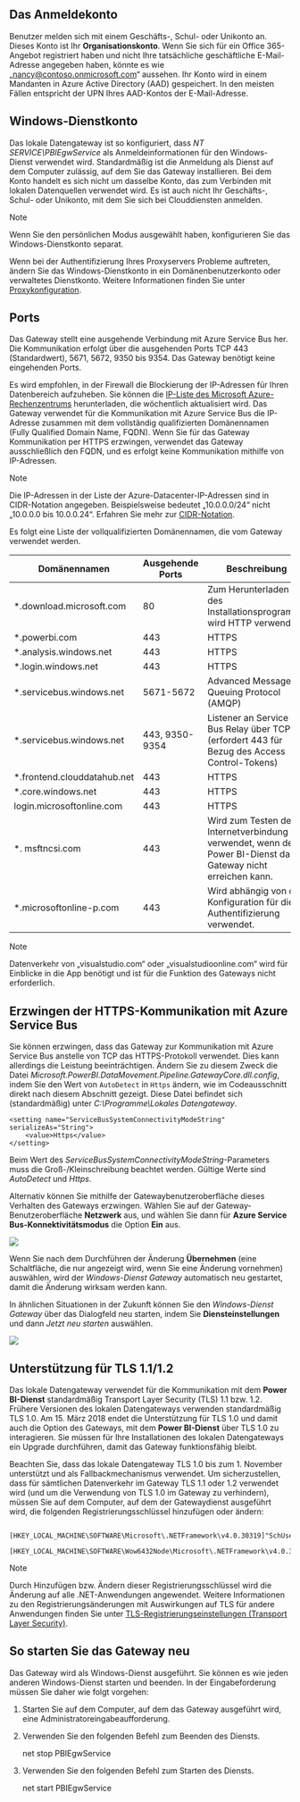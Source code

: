## <a name="sign-in-account"></a>Das Anmeldekonto

Benutzer melden sich mit einem Geschäfts-, Schul- oder Unikonto an. Dieses Konto ist Ihr **Organisationskonto**. Wenn Sie sich für ein Office 365-Angebot registriert haben und nicht Ihre tatsächliche geschäftliche E-Mail-Adresse angegeben haben, könnte es wie „nancy@contoso.onmicrosoft.com“ aussehen. Ihr Konto wird in einem Mandanten in Azure Active Directory (AAD) gespeichert. In den meisten Fällen entspricht der UPN Ihres AAD-Kontos der E-Mail-Adresse.

## <a name="windows-service-account"></a>Windows-Dienstkonto

Das lokale Datengateway ist so konfiguriert, dass *NT SERVICE\PBIEgwService* als Anmeldeinformationen für den Windows-Dienst verwendet wird. Standardmäßig ist die Anmeldung als Dienst auf dem Computer zulässig, auf dem Sie das Gateway installieren. Bei dem Konto handelt es sich nicht um dasselbe Konto, das zum Verbinden mit lokalen Datenquellen verwendet wird. Es ist auch nicht Ihr Geschäfts-, Schul- oder Unikonto, mit dem Sie sich bei Clouddiensten anmelden.

> [!NOTE]
> Wenn Sie den persönlichen Modus ausgewählt haben, konfigurieren Sie das Windows-Dienstkonto separat.

Wenn bei der Authentifizierung Ihres Proxyservers Probleme auftreten, ändern Sie das Windows-Dienstkonto in ein Domänenbenutzerkonto oder verwaltetes Dienstkonto. Weitere Informationen finden Sie unter [Proxykonfiguration](../service-gateway-proxy.md#changing-the-gateway-service-account-to-a-domain-user).

## <a name="ports"></a>Ports

Das Gateway stellt eine ausgehende Verbindung mit Azure Service Bus her. Die Kommunikation erfolgt über die ausgehenden Ports TCP 443 (Standardwert), 5671, 5672, 9350 bis 9354.  Das Gateway benötigt keine eingehenden Ports.

Es wird empfohlen, in der Firewall die Blockierung der IP-Adressen für Ihren Datenbereich aufzuheben. Sie können die [IP-Liste des Microsoft Azure-Rechenzentrums](https://www.microsoft.com/download/details.aspx?id=41653) herunterladen, die wöchentlich aktualisiert wird. Das Gateway verwendet für die Kommunikation mit Azure Service Bus die IP-Adresse zusammen mit dem vollständig qualifizierten Domänennamen (Fully Qualified Domain Name, FQDN). Wenn Sie für das Gateway Kommunikation per HTTPS erzwingen, verwendet das Gateway ausschließlich den FQDN, und es erfolgt keine Kommunikation mithilfe von IP-Adressen.

> [!NOTE]
> Die IP-Adressen in der Liste der Azure-Datacenter-IP-Adressen sind in CIDR-Notation angegeben. Beispielsweise bedeutet „10.0.0.0/24“ nicht „10.0.0.0 bis 10.0.0.24“. Erfahren Sie mehr zur [CIDR-Notation](http://whatismyipaddress.com/cidr).

Es folgt eine Liste der vollqualifizierten Domänennamen, die vom Gateway verwendet werden.

| Domänennamen | Ausgehende Ports | Beschreibung |
| --- | --- | --- |
| *.download.microsoft.com |80 |Zum Herunterladen des Installationsprogramms wird HTTP verwendet. |
| *.powerbi.com |443 |HTTPS |
| *.analysis.windows.net |443 |HTTPS |
| *.login.windows.net |443 |HTTPS |
| *.servicebus.windows.net |5671-5672 |Advanced Message Queuing Protocol (AMQP) |
| *.servicebus.windows.net |443, 9350-9354 |Listener an Service Bus Relay über TCP (erfordert 443 für Bezug des Access Control-Tokens) |
| *.frontend.clouddatahub.net |443 |HTTPS |
| *.core.windows.net |443 |HTTPS |
| login.microsoftonline.com |443 |HTTPS |
| *. msftncsi.com |443 |Wird zum Testen der Internetverbindung verwendet, wenn der Power BI-Dienst das Gateway nicht erreichen kann. |
| *.microsoftonline-p.com |443 |Wird abhängig von der Konfiguration für die Authentifizierung verwendet. |

> [!NOTE]
> Datenverkehr von „visualstudio.com“ oder „visualstudioonline.com“ wird für Einblicke in die App benötigt und ist für die Funktion des Gateways nicht erforderlich.

## <a name="forcing-https-communication-with-azure-service-bus"></a>Erzwingen der HTTPS-Kommunikation mit Azure Service Bus

Sie können erzwingen, dass das Gateway zur Kommunikation mit Azure Service Bus anstelle von TCP das HTTPS-Protokoll verwendet. Dies kann allerdings die Leistung beeinträchtigen. Ändern Sie zu diesem Zweck die Datei *Microsoft.PowerBI.DataMovement.Pipeline.GatewayCore.dll.config*, indem Sie den Wert von `AutoDetect` in `Https` ändern, wie im Codeausschnitt direkt nach diesem Abschnitt gezeigt. Diese Datei befindet sich (standardmäßig) unter *C:\Programme\Lokales Datengateway*.

```
<setting name="ServiceBusSystemConnectivityModeString" serializeAs="String">
    <value>Https</value>
</setting>
```

Beim Wert des *ServiceBusSystemConnectivityModeString*-Parameters muss die Groß-/Kleinschreibung beachtet werden. Gültige Werte sind *AutoDetect* und *Https*.

Alternativ können Sie mithilfe der Gatewaybenutzeroberfläche dieses Verhalten des Gateways erzwingen. Wählen Sie auf der Gateway-Benutzeroberfläche **Netzwerk** aus, und wählen Sie dann für **Azure Service Bus-Konnektivitätsmodus** die Option **Ein** aus.

![](./media/gateway-onprem-accounts-ports-more/gw-onprem_01.png)

Wenn Sie nach dem Durchführen der Änderung **Übernehmen** (eine Schaltfläche, die nur angezeigt wird, wenn Sie eine Änderung vornehmen) auswählen, wird der *Windows-Dienst Gateway* automatisch neu gestartet, damit die Änderung wirksam werden kann.

In ähnlichen Situationen in der Zukunft können Sie den *Windows-Dienst Gateway* über das Dialogfeld neu starten, indem Sie **Diensteinstellungen** und dann *Jetzt neu starten* auswählen.

![](./media/gateway-onprem-accounts-ports-more/gw-onprem_02.png)

## <a name="support-for-tls-1112"></a>Unterstützung für TLS 1.1/1.2

Das lokale Datengateway verwendet für die Kommunikation mit dem **Power BI-Dienst** standardmäßig Transport Layer Security (TLS) 1.1 bzw. 1.2. Frühere Versionen des lokalen Datengateways verwenden standardmäßig TLS 1.0. Am 15. März 2018 endet die Unterstützung für TLS 1.0 und damit auch die Option des Gateways, mit dem **Power BI-Dienst** über TLS 1.0 zu interagieren. Sie müssen für Ihre Installationen des lokalen Datengateways ein Upgrade durchführen, damit das Gateway funktionsfähig bleibt.

Beachten Sie, dass das lokale Datengateway TLS 1.0 bis zum 1. November unterstützt und als Fallbackmechanismus verwendet. Um sicherzustellen, dass für sämtlichen Datenverkehr im Gateway TLS 1.1 oder 1.2 verwendet wird (und um die Verwendung von TLS 1.0 im Gateway zu verhindern), müssen Sie auf dem Computer, auf dem der Gatewaydienst ausgeführt wird, die folgenden Registrierungsschlüssel hinzufügen oder ändern:

        [HKEY_LOCAL_MACHINE\SOFTWARE\Microsoft\.NETFramework\v4.0.30319]"SchUseStrongCrypto"=dword:00000001
        [HKEY_LOCAL_MACHINE\SOFTWARE\Wow6432Node\Microsoft\.NETFramework\v4.0.30319]"SchUseStrongCrypto"=dword:00000001

> [!NOTE]
> Durch Hinzufügen bzw. Ändern dieser Registrierungsschlüssel wird die Änderung auf alle .NET-Anwendungen angewendet. Weitere Informationen zu den Registrierungsänderungen mit Auswirkungen auf TLS für andere Anwendungen finden Sie unter [TLS-Registrierungseinstellungen (Transport Layer Security)](https://docs.microsoft.com/windows-server/security/tls/tls-registry-settings).

## <a name="how-to-restart-the-gateway"></a>So starten Sie das Gateway neu

Das Gateway wird als Windows-Dienst ausgeführt. Sie können es wie jeden anderen Windows-Dienst starten und beenden. In der Eingabeforderung müssen Sie daher wie folgt vorgehen:

1. Starten Sie auf dem Computer, auf dem das Gateway ausgeführt wird, eine Administratoreingabeaufforderung.
2. Verwenden Sie den folgenden Befehl zum Beenden des Diensts.
   
   net stop PBIEgwService
3. Verwenden Sie den folgenden Befehl zum Starten des Diensts.
   
   net start PBIEgwService

